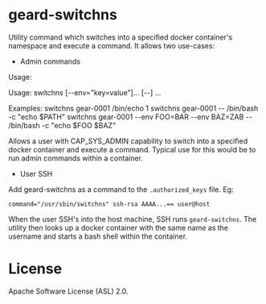 geard-switchns
==============

Utility command which switches into a specified docker container's namespace and execute a command.
It allows two use-cases:

* Admin commands

Usage:

Usage:
	switchns <container name> [--env="key=value"]... [--] <command>...
	
Examples:
	switchns gear-0001 /bin/echo 1
	switchns gear-0001 -- /bin/bash -c "echo \$PATH"
	switchns gear-0001 --env FOO=BAR --env BAZ=ZAB -- /bin/bash -c "echo \$FOO \$BAZ"
        
Allows a user with CAP_SYS_ADMIN capability to switch into a specified docker container and execute a command.
Typical use for this would be to run admin commands within a container.

* User SSH

Add geard-switchns as a command to the ```.authorized_keys``` file. Eg:

    command="/usr/sbin/switchns" ssh-rsa AAAA...== user@host

When the user SSH's into the host machine, SSH runs ```geard-switchns```. The utility then looks up a docker container
with the same name as the username and starts a bash shell within the container.

License
=======

Apache Software License (ASL) 2.0.

